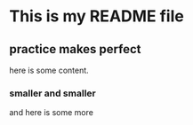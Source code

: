 # This is my README file
## practice makes perfect
here is some content.
### smaller and smaller
and here is some more



